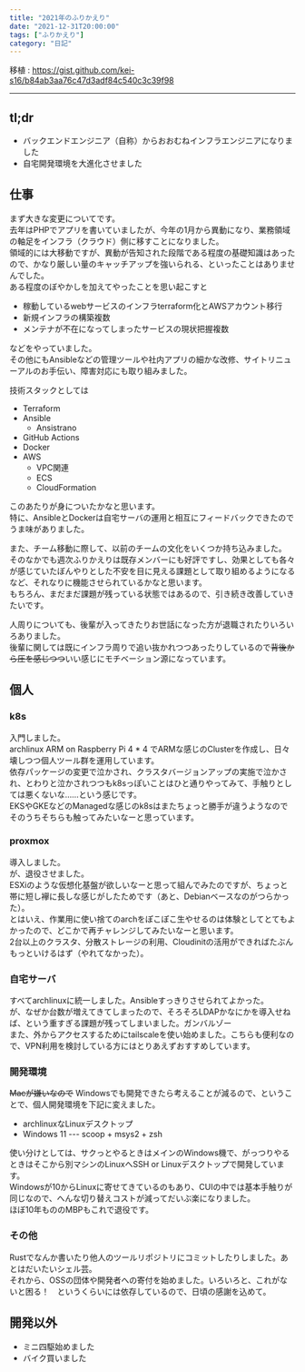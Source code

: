 ```yaml
---
title: "2021年のふりかえり"
date: "2021-12-31T20:00:00"
tags: ["ふりかえり"]
category: "日記"
---
```


移植 : https://gist.github.com/kei-s16/b84ab3aa76c47d3adf84c540c3c39f98

---

## tl;dr
- バックエンドエンジニア（自称）からおおむねインフラエンジニアになりました
- 自宅開発環境を大進化させました

## 仕事
まず大きな変更についてです。  
去年はPHPでアプリを書いていましたが、今年の1月から異動になり、業務領域の軸足をインフラ（クラウド）側に移すことになりました。  
領域的には大移動ですが、異動が告知された段階である程度の基礎知識はあったので、かなり厳しい量のキャッチアップを強いられる、といったことはありませんでした。  
ある程度のぼやかしを加えてやったことを思い起こすと  

- 稼動しているwebサービスのインフラterraform化とAWSアカウント移行
- 新規インフラの構築複数
- メンテナが不在になってしまったサービスの現状把握複数

などをやっていました。  
その他にもAnsibleなどの管理ツールや社内アプリの細かな改修、サイトリニューアルのお手伝い、障害対応にも取り組みました。  
  
技術スタックとしては

- Terraform
- Ansible
  - Ansistrano
- GitHub Actions
- Docker
- AWS
  - VPC関連
  - ECS
  - CloudFormation

このあたりが身についたかなと思います。  
特に、AnsibleとDockerは自宅サーバの運用と相互にフィードバックできたのでうま味がありました。  

また、チーム移動に際して、以前のチームの文化をいくつか持ち込みました。  
そのなかでも週次ふりかえりは既存メンバーにも好評ですし、効果としても各々が感じていたぼんやりとした不安を目に見える課題として取り組めるようになるなど、それなりに機能させられているかなと思います。  
もちろん、まだまだ課題が残っている状態ではあるので、引き続き改善していきたいです。  

人周りについても、後輩が入ってきたりお世話になった方が退職されたりいろいろありました。  
後輩に関しては既にインフラ周りで追い抜かれつつあったりしているので~~背後から圧を感じつつ~~いい感じにモチベーション源になっています。  


## 個人
### k8s
入門しました。  
archlinux ARM on Raspberry Pi 4 * 4 でARMな感じのClusterを作成し、日々壊しつつ個人ツール群を運用しています。  
依存パッケージの変更で泣かされ、クラスタバージョンアップの実施で泣かされ、とわりと泣かされつつもk8sっぽいことはひと通りやってみて、手触りとしては悪くないな……という感じです。  
EKSやGKEなどのManagedな感じのk8sはまたちょっと勝手が違うようなのでそのうちそちらも触ってみたいなーと思っています。  

### proxmox
導入しました。  
が、退役させました。  
ESXiのような仮想化基盤が欲しいなーと思って組んでみたのですが、ちょっと帯に短し襷に長しな感じがしたためです（あと、Debianベースなのがつらかった）。  
とはいえ、作業用に使い捨てのarchをぽこぽこ生やせるのは体験としてとてもよかったので、どこかで再チャレンジしてみたいなーと思います。  
2台以上のクラスタ、分散ストレージの利用、Cloudinitの活用ができればたぶんもっといけるはず（やれてなかった）。  

### 自宅サーバ
すべてarchlinuxに統一しました。Ansibleすっきりさせられてよかった。  
が、なぜか台数が増えてきてしまったので、そろそろLDAPかなにかを導入せねば、という重すぎる課題が残ってしまいました。ガンバルゾー  
また、外からアクセスするためにtailscaleを使い始めました。こちらも便利なので、VPN利用を検討している方にはとりあえずおすすめしています。  

### 開発環境
~~Macが嫌いなので~~ Windowsでも開発できたら考えることが減るので、ということで、個人開発環境を下記に変えました。  

- archlinuxなLinuxデスクトップ
- Windows 11 --- scoop + msys2 + zsh

使い分けとしては、サクっとやるときはメインのWindows機で、がっつりやるときはそこから別マシンのLinuxへSSH or Linuxデスクトップで開発しています。  
Windowsが10からLinuxに寄せてきているのもあり、CUIの中では基本手触りが同じなので、へんな切り替えコストが減ってだいぶ楽になりました。  
ほぼ10年もののMBPもこれで退役です。  

### その他
Rustでなんか書いたり他人のツールリポジトリにコミットしたりしました。あとはだいたいシェル芸。  
それから、OSSの団体や開発者への寄付を始めました。いろいろと、これがないと困る！　というくらいには依存しているので、日頃の感謝を込めて。  

## 開発以外
- ミニ四駆始めました
- バイク買いました

